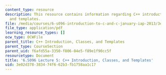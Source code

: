 ```yaml
---
content_type: resource
description: This resource contains information regarding C++ introduction, classes,
  and templates.
file: /media/courses/6-s096-introduction-to-c-and-c-january-iap-2013/3e02d378383474f662b3fb1758aa1c17_MIT6_S096_IAP13_lec5.pdf
file_type: application/pdf
learning_resource_types: []
ocw_type: OCWFile
parent_title: C++ Introduction, Classes, and Templates
parent_type: CourseSection
parent_uid: f6afd55a-3350-f806-04e5-f89e1f90cc5f
resourcetype: Document
title: '6.S096 Lecture 5: C++ Introduction, Classes, and Templates'
uid: 3e02d378-3834-74f6-62b3-fb1758aa1c17
---
```

